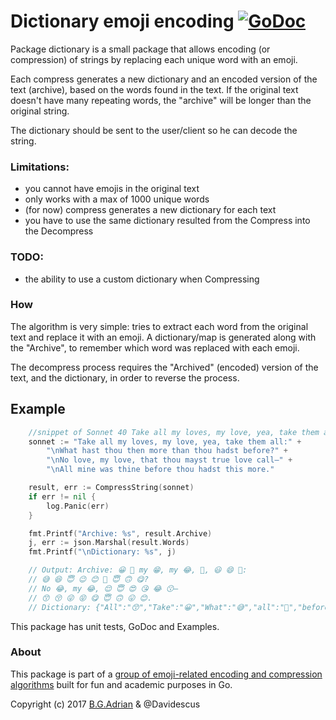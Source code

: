 # Dictionary emoji encoding  [![GoDoc](https://godoc.org/golang.org/x/tools/cmd/godoc?status.svg)](https://godoc.org/github.com/bgadrian/emoji-compressor/dictionary)
Package dictionary is a small package that allows encoding (or compression) of strings by replacing each unique word with an emoji.

Each compress generates a new dictionary and an encoded version of the text (archive), based on the words found in the text.
If the original text doesn't have many repeating words, the "archive" will be longer than the original string.

The dictionary should be sent to the user/client so he can decode the string.

### Limitations:
* you cannot have emojis in the original text
* only works with a max of 1000 unique words
* (for now) compress generates a new dictionary for each text
* you have to use the same dictionary resulted from the Compress into the Decompress

### TODO:
* the ability to use a custom dictionary when Compressing

### How
The algorithm is very simple: tries to extract each word from the original text and replace it with an emoji.
A dictionary/map is generated along with the "Archive", to remember which word was replaced with each emoji.

The decompress process requires the "Archived" (encoded) version of the text, and the dictionary, in order to reverse the process.


## Example
```go
	//snippet of Sonnet 40 Take all my loves, my love, yea, take them all BY WILLIAM SHAKESPEARE
	sonnet := "Take all my loves, my love, yea, take them all:" +
		"\nWhat hast thou then more than thou hadst before?" +
		"\nNo love, my love, that thou mayst true love call—" +
		"\nAll mine was thine before thou hadst this more."

	result, err := CompressString(sonnet)
	if err != nil {
		log.Panic(err)
	}

	fmt.Printf("Archive: %s", result.Archive)
	j, err := json.Marshal(result.Words)
	fmt.Printf("\nDictionary: %s", j)

	// Output: Archive: 😀 😬 my 😁, my 😂, 🤣, 😃 😄 😬:
	// 😅 😆 😇 😉 😊 🙂 😇 🙃 😋?
	// No 😂, my 😂, 😌 😇 😍 😘 😂 😗—
	// 😙 😚 😜 😝 😋 😇 🙃 😛 😊.
	// Dictionary: {"All":"😙","Take":"😀","What":"😅","all":"😬","before":"😋","call":"😗","hadst":"🙃","hast":"😆","love":"😂","loves":"😁","mayst":"😍","mine":"😚","more":"😊","take":"😃","than":"🙂","that":"😌","them":"😄","then":"😉","thine":"😝","this":"😛","thou":"😇","true":"😘","was":"😜","yea":"🤣"}

```
This package has unit tests, GoDoc and Examples.

### About
This package is part of a [group of emoji-related encoding and compression algorithms](https://github.com/bgadrian/emoji-compressor) built for fun and academic purposes in Go.

Copyright (c) 2017 [B.G.Adrian](https://coder.today) & @Davidescus
